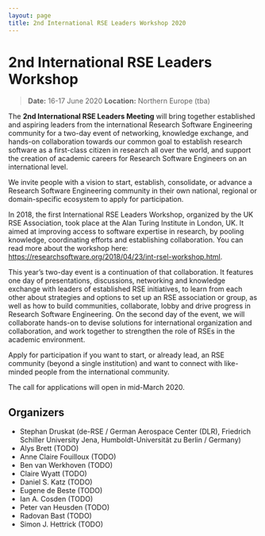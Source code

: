 ```yaml
---
layout: page
title: 2nd International RSE Leaders Workshop 2020
---
```


# 2nd International RSE Leaders Workshop

> **Date:** 16-17 June 2020
> **Location:** Northern Europe (tba)

The **2nd International RSE Leaders Meeting** will bring together established and aspiring leaders from the 
international Research Software Engineering community for a two-day event of networking, knowledge exchange, 
and hands-on collaboration towards our common goal to establish research software as a first-class citizen in 
research all over the world, and support the creation of academic careers for Research Software Engineers on 
an international level.

We invite people with a vision to start, establish, consolidate, or advance a Research Software Engineering 
community in their own national, regional or domain-specific ecosystem to apply for participation.

In 2018, the first International RSE Leaders Workshop, organized by the UK RSE Association, took place at 
the Alan Turing Institute in London, UK.
It aimed at improving access to software expertise in research, by pooling knowledge, coordinating efforts 
and establishing collaboration.
You can read more about the workshop here: <https://researchsoftware.org/2018/04/23/int-rsel-workshop.html>.


This year’s two-day event is a continuation of that collaboration.
It features one day of presentations, discussions, networking and knowledge exchange with leaders of 
established RSE initiatives, to learn from each other about strategies and options to set up an RSE 
association or group, as well as how to build communities, collaborate, lobby and drive progress in 
Research Software Engineering.
On the second day of the event, we will collaborate hands-on to devise solutions for international 
organization and collaboration, and work together to strengthen the role of RSEs in the academic environment.

Apply for participation if you want to start, or already lead, an RSE community (beyond a single institution) 
and want to connect with like-minded people from the international community.

The call for applications will open in mid-March 2020.

## Organizers

- Stephan Druskat (de-RSE / German Aerospace Center (DLR), Friedrich Schiller University Jena, Humboldt-Universität zu Berlin / Germany)
- Alys Brett (TODO)
- Anne Claire Fouilloux (TODO)
- Ben van Werkhoven (TODO)
- Claire Wyatt (TODO)
- Daniel S. Katz (TODO)
- Eugene de Beste (TODO)
- Ian A. Cosden (TODO)
- Peter van Heusden (TODO)
- Radovan Bast (TODO)
- Simon J. Hettrick (TODO)